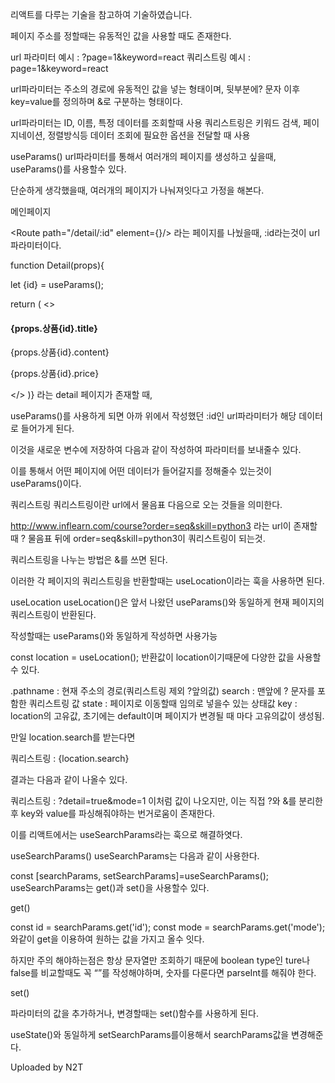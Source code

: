 리액트를 다루는 기술을 참고하여 기술하였습니다.

페이지 주소를 정할때는 유동적인 값을 사용할 때도 존재한다.

url 파라미터 예시 : ?page=1&keyword=react
쿼리스트링 예시 : page=1&keyword=react


url파라미터는 주소의 경로에 유동적인 값을 넣는 형태이며, 뒷부분에? 문자 이후 key=value를 정의하며 &로 구분하는 형태이다.

url파라미터는 ID, 이름, 특정 데이터를 조회할때 사용
쿼리스트링은 키워드 검색, 페이지네이션, 정렬방식등 데이터 조회에 필요한 옵션을 전달할 때 사용


useParams()
url파라미터를 통해서 여러개의 페이지를 생성하고 싶을때, useParams()를 사용할수 있다.

단순하게 생각했을때, 여러개의 페이지가 나눠져잇다고 가정을 해본다.



메인페이지

<Route path="/detail/:id" element={<Detail shoes={shoes}/>}/>
라는 페이지를 나눴을때, :id라는것이 url 파라미터이다.



function Detail(props){

let {id} = useParams();

return (
	<>
		<div>
			<h4 className='상품1'>{props.상품{id}.title}</h4>
			<p>{props.상품{id}.content}</p>
			<p>{props.상품{id}.price}</p>
		</div>
	</>
)}
라는 detail 페이지가 존재할 때,

useParams()를 사용하게 되면 아까 위에서 작성했던 :id인 url파라미터가 해당 데이터로 들어가게 된다.

이것을 새로운 변수에 저장하여 다음과 같이 작성하여 파라미터를 보내줄수 있다.

이를 통해서 어떤 페이지에 어떤 데이터가 들어갈지를 정해줄수 있는것이 useParams()이다.



쿼리스트링
쿼리스트링이란 url에서 물음표 다음으로 오는 것들을 의미한다.

http://www.inflearn.com/course?order=seq&skill=python3
라는 url이 존재할때 ? 물음표 뒤에 order=seq&skill=python3이 쿼리스트링이 되는것.

쿼리스트링을 나누는 방법은 &를 쓰면 된다.

이러한 각 페이지의 쿼리스트링을 반환할때는 useLocation이라는 훅을 사용하면 된다.

useLocation
useLocation()은 앞서 나왔던 useParams()와 동일하게 현재 페이지의 쿼리스트링이 반환된다.

작성할때는 useParams()와 동일하게 작성하면 사용가능

const location = useLocation();
반환값이 location이기때문에 다양한 값을 사용할수 있다.

.pathname : 현재 주소의 경로(쿼리스트링 제외 ?앞의값)
search : 맨앞에 ? 문자를 포함한 쿼리스트링 값
state : 페이지로 이동할때 임의로 넣을수 있는 상태값
key : location의 고유값, 초기에는 default이며 페이지가 변경될 때 마다 고유의값이 생성됨.


만일 location.search를 받는다면

<p>쿼리스트링 : {location.search}</p>

결과는 다음과 같이 나올수 있다.

쿼리스트링 : ?detail=true&mode=1
이처럼 값이 나오지만, 이는 직접 ?와 &를 분리한후 key와 value를 파싱해줘야하는 번거로움이 존재한다.

이를 리액트에서는 useSearchParams라는 훅으로 해결하엿다.



useSearchParams()
useSearchParams는 다음과 같이 사용한다.

const [searchParams, setSearchParams]=useSearchParams();
useSearchParams는 get()과 set()을 사용할수 있다.



get()

const id = searchParams.get('id');
const mode = searchParams.get('mode');
와같이 get을 이용하여 원하는 값을 가지고 올수 잇다.

하지만 주의 해야하는점은 항상 문자열만 조회하기 때문에 boolean type인 ture나 false를 비교할때도 꼭 “”를 작성해야하며, 숫자를 다룬다면 parseInt를 해줘야 한다.



set()

파라미터의 값을 추가하거나, 변경할때는 set()함수를 사용하게 된다.

useState()와 동일하게 setSearchParams를이용해서 searchParams값을 변경해준다.




Uploaded by N2T